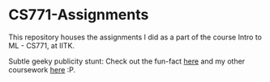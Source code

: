 # CS771-Assignments
This repository houses the assignments I did as a part of the course Intro to ML - CS771, at IITK.

Subtle geeky publicity stunt: Check out the fun-fact [here](https://yatharth0610.github.io/blog/iitk-resources/cs-771/) and my other coursework [here](https://yatharth0610.github.io/blog/iitk-resources/) :P.
